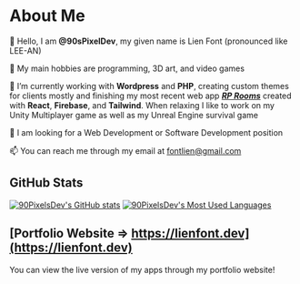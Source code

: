 # About Me
👋 Hello, I am **@90sPixelDev**, my given name is Lien Font (pronounced like LEE-AN)

👀 My main hobbies are programming, 3D art, and video games

🌱 I’m currently working with **Wordpress** and **PHP**, creating custom themes for clients mostly and finishing my most recent web app ***[RP Rooms](https://github.com/90sPixelDev/rp-rooms)*** created with **React**, **Firebase**, and **Tailwind**. When relaxing I like to work on my Unity Multiplayer game as well as my Unreal Engine survival game

💞️ I am looking for a Web Development or Software Development position

📫 You can reach me through my email at fontlien@gmail.com

## GitHub Stats
[![90PixelsDev's GitHub stats](https://github-readme-stats.vercel.app/api?username=90sPixelDev&show_icons=true&theme=jolly)](https://github.com/90sPixelDev/github-readme-stats)
[![90PixelsDev's Most Used Languages](https://github-readme-stats.vercel.app/api/top-langs/?username=90sPixelDev&show_icons=true&theme=jolly&layout=compact)](https://github.com/90sPixelDev/github-readme-stats)

## [Portfolio Website => https://lienfont.dev](https://lienfont.dev)
You can view the live version of my apps through my portfolio website!
